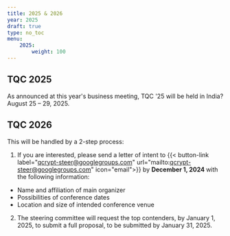 ```yaml
---
title: 2025 & 2026
year: 2025
draft: true
type: no_toc
menu:
    2025:
        weight: 100
---
```


## TQC 2025

As announced at this year's business meeting, TQC '25 will be held in India? August 25 – 29, 2025.

## TQC 2026

This will be handled by a 2-step process:
1. If you are interested, please send a letter of intent to
{{< button-link label="qcrypt-steer@googlegroups.com" url="mailto:qcrypt-steer@googlegroups.com" icon="email">}} by <strong> December 1, 2024 </strong>  with the following information:
- Name and affiliation of main organizer
- Possibilities of conference dates
- Location and size of intended conference venue
2. The steering committee will request the top contenders, by January 1, 2025, to submit a full proposal, to be submitted by January 31, 2025.

